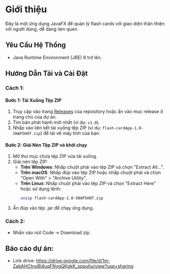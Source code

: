 # Giới thiệu

Đây là một ứng dụng JavaFX để quản lý flash cards với giao diện thân thiện với người dùng, dễ dàng làm quen.

## Yêu Cầu Hệ Thống

- Java Runtime Environment (JRE) 8 trở lên.

## Hướng Dẫn Tải và Cài Đặt

### Cách 1:

#### Bước 1: Tải Xuống Tệp ZIP

1. Truy cập vào trang [Releases](https://github.com/hungbuile04/flashcardapp/releases) của repository hoặc ấn vào mục release ở trang chủ của dự án.
2. Tìm bản phát hành mới nhất (ví dụ: `v1.0`).
3. Nhấp vào liên kết tải xuống tệp ZIP (ví dụ: `flash-cardApp-1.0-SNAPSHOT.zip`) để tải về máy tính của bạn.

#### Bước 2: Giải Nén Tệp ZIP và khởi chạy

1. Mở thư mục chứa tệp ZIP vừa tải xuống.
2. Giải nén tệp ZIP:
   - **Trên Windows**: Nhấp chuột phải vào tệp ZIP và chọn "Extract All...".
   - **Trên macOS**: Nhấp đúp vào tệp ZIP hoặc nhấp chuột phải và chọn "Open With" > "Archive Utility".
   - **Trên Linux**: Nhấp chuột phải vào tệp ZIP và chọn "Extract Here" hoặc sử dụng lệnh:
     ```bash
     unzip flash-cardApp-1.0-SNAPSHOT.zip
     ```
3. Ấn đúp vào tệp .jar để chạy ứng dụng.

### Cách 2:
- Nhấn vào nút Code -> Download zip.

## Báo cáo dự án:
- Link drive: https://drive.google.com/file/d/1m-ZabAHCtnoBl4uqFNyqQKpkK_sppuhu/view?usp=sharing




